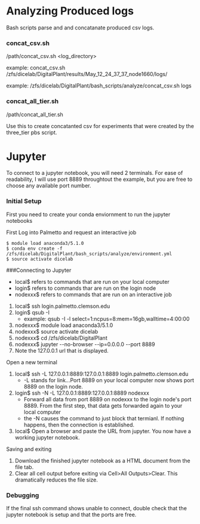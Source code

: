 # Analyzing Produced logs
Bash scripts parse and and concatanate produced csv logs. 

### concat_csv.sh
/path/concat_csv.sh <log_directory>

example: concat_csv.sh /zfs/dicelab/DigitalPlant/results/May_12_24_37_37_node1660/logs/

example: /zfs/dicelab/DigitalPlant/bash_scripts/analyze/concat_csv.sh logs

### concat_all_tier.sh
/path/concat_all_tier.sh <directory containting tier run folders>

Use this to create concatanted csv for experiments that were created by the three_tier pbs script.

# Jupyter
To connect to a jupyter notebook, you will need 2 terminals. For ease of readability, I will use port 8889 throughtout the example, but you are free to choose any available port number. 

### Initial Setup
First you need to create your conda enviornment to run the jupyter notebooks

First Log into Palmetto and request an interactive job
```
$ module load anaconda3/5.1.0
$ conda env create -f /zfs/dicelab/DigitalPlant/bash_scripts/analyze/environment.yml
$ source activate dicelab
```

###Connecting to Jupyter
- local$ refers to commands that are run on your local computer
- login$ refers to commands thar are run on the login node
- nodexxx$ refers to commands that are run on an interactive job

1. local$ ssh login.palmetto.clemson.edu
2. login$ qsub -I
    - example: qsub -I -l select=1:ncpus=8:mem=16gb,walltime=4:00:00
3. nodexxx$ module load anaconda3/5.1.0
4. nodexxx$ source activate dicelab
5. nodexxx$ cd /zfs/dicelab/DigitalPlant
6. nodexxx$ jupyter --no-browser --ip=0.0.0.0 --port 8889
7. Note the 127.0.0.1 url that is displayed. 

Open a new terminal
1. local$ ssh -L 127.0.0.1:8889:127.0.0.1:8889 login.palmetto.clemson.edu
    - -L stands for link...Port 8889 on your local computer now shows port 8889 on the login node.
2. login$ ssh -N -L 127.0.0.1:8889:127.0.0.1:8889 nodexxx
    - Forward all data from port 8889 on nodexxx to the login node's port 8889. From the first step, that data gets forwarded again to your local computer
    - the -N causes the command to just block that termianl. If nothing happens, then the connection is established.
3. local$ Open a browser and paste the URL from jupyter. You now have a working jupyter notebook.

Saving and exiting
1. Download the finished jupyter notebook as a HTML document from the file tab.
2. Clear all cell output before exiting via Cell>All Outputs>Clear. This dramatically reduces the file size.

### Debugging
If the final ssh command shows unable to connect, double check that the jupyter notebook is setup and that the ports are free. 

